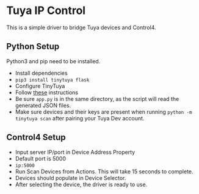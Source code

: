 # Tuya IP Control
This is a simple driver to bridge Tuya devices and Control4.
## Python Setup
Python3 and pip need to be installed.
- Install dependencies
 - `pip3 install tinytuya flask`
- Configure TinyTuya
 - Follow [these](https://github.com/jasonacox/tinytuya#setup-wizard---getting-local-keys) instructions
 - Be sure `app.py` is in the same directory, as the script will read the generated JSON files.
 - Make sure devices and their keys are present when running `python -m tinytuya scan` after pairing your Tuya Dev account.

## Control4 Setup
- Input server IP/port in Device Address Property
 - Default port is 5000
 - `ip:5000`
- Run Scan Devices from Actions. This will take 15 seconds to complete.
- Devices should populate in Device Selector.
- After selecting the device, the driver is ready to use.